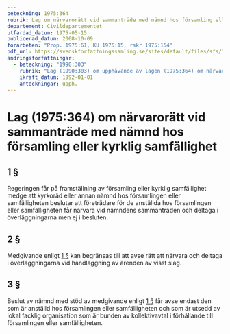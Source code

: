 ```yaml
---
beteckning: 1975:364
rubrik: Lag om närvarorätt vid sammanträde med nämnd hos församling eller kyrklig samfällighet
departement: Civildepartementet
utfardad_datum: 1975-05-15
publicerad_datum: 2008-10-09
forarbeten: "Prop. 1975:61, KU 1975:15, rskr 1975:154"
pdf_url: https://svenskforfattningssamling.se/sites/default/files/sfs/1975-05/SFS1975-364.pdf
andringsforfattningar:
  - beteckning: "1990:303"
    rubrik: "Lag (1990:303) om upphävande av lagen (1975:364) om närvarorätt vid sammanträde med nämnd hos församling eller kyrk- lig samfällighet"
    ikraft_datum: 1992-01-01
    anteckningar: upph.
---
```


# Lag (1975:364) om närvarorätt vid sammanträde med nämnd hos församling eller kyrklig samfällighet

## 1 §

Regeringen får på framställning av församling eller kyrklig samfällighet medge att kyrkoråd eller annan nämnd hos församlingen eller samfälligheten beslutar att företrädare för de anställda hos församlingen eller samfälligheten får närvara vid nämndens sammanträden och deltaga i överläggningarna men ej i besluten.

## 2 §

Medgivande enligt [1 §](#1) kan begränsas till att avse rätt att närvara och deltaga i överläggningarna vid handläggning av ärenden av visst slag.

## 3 §

Beslut av nämnd med stöd av medgivande enligt [1 §](#1) får avse endast den som är anställd hos församlingen eller samfälligheten och som är utsedd av lokal facklig organisation som är bunden av kollektivavtal i förhållande till församlingen eller samfälligheten.